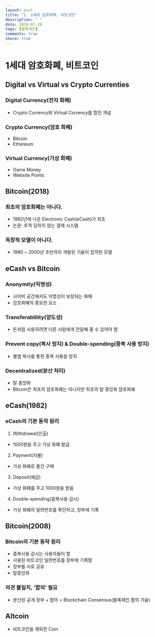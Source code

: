 ```yaml
---
layout: post
title: "1. 1세대 암호화폐, 비트코인"
description: " "
date: 2020-07-29
tags: [블록체인]
comments: true
share: true
---
```


# 1세대 암호화폐, 비트코인

## Digital vs Virtual vs Crypto Currenties

### Digital Currency(전자 화폐)

- Crypto Currency와 Virtual Currency를 합친 개념

### Crypto Currency(암호 화폐)

- Bitcoin
- Ethereum

### Virtual Currency(가상 화폐)

- Game Money
- Website Points

## Bitcoin(2018)

### 최초의 암호화폐는 아니다.

- 1982년에 나온 Electronic Cash(eCash)가 최초
- 논문: 추적 당하지 않는 결제 시스템

### 독창적 모델이 아니다.

- 1980 ~ 2000년 초반까지 개발된 기술이 집약된 모델

## eCash vs Bitcoin

### Anonymity(익명성)

- 사이버 공간에서도 익명성이 보장되는 화페
- 암호화폐의 중요한 요소

### Transferablility(양도성)

- 돈처럼 사용하려면 다른 사람에게 전달해 줄 수 있어야 함

### Prevent copy(복사 방지) & Double-spending(중복 사용 방지)

- 불법 복사를 통한 중복 사용을 방지

### Decentralized(분산 처리)

- 탈 중앙화
- Bitcoin은 최초의 암호화폐는 아니지만 최초의 탈 중앙화 암호화폐

## eCash(1982)

### eCash의 기본 동작 원리

1. Withdrawal(인출)

- 1000원을 주고 가상 화폐 발급

2. Payment(지불)

- 가상 화폐로 물건 구매

3. Deposit(예금)

- 가상 화폐를 주고 1000원을 받음

4. Double-spending(중복사용 감시)

- 가상 화폐의 일련번호를 확인하고, 장부에 기록

## Bitcoin(2008)

### Bitcoin의 기본 동작 원리

- 중복사용 감시는 사용자들이 함
- 사용된 비트코인 일련번호를 장부에 기록함
- 장부를 서로 공유
- 탈중앙화

### 의견 불일치, '합의' 필요

- 분산된 공개 장부 + 합의 = Blockchain Consensus(블록체인 합의 기술)

## Altcoin

- 비트코인을 제외한 Coin
